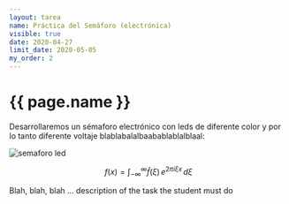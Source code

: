 ```yaml
---
layout: tarea
name: Práctica del Semáforo (electrónica)
visible: true
date: 2020-04-27
limit_date: 2020-05-05
my_order: 2
---
```

# {{ page.name }}

Desarrollaremos un sémaforo electrónico con leds de diferente color y por lo tanto diferente voltaje blablabalalbaabablablalblaal:

![semaforo led](https://encrypted-tbn0.gstatic.com/images?q=tbn:ANd9GcTganXFcc9sOk3femdLLFiDrbEjvFnv6mH-mZ17uNkd-tcnBnzEExdYvIHjK7Ag44LXi5K94ls&usqp=CAc)

$$f(x) = \int_{-\infty}^\infty \hat f(\xi)\,e^{2 \pi i \xi x} \,d\xi$$

Blah, blah, blah ... description of the task the student must do